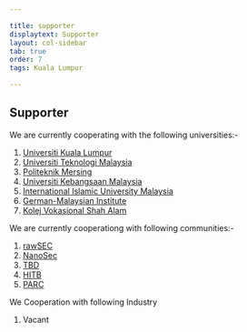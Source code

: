 ```yaml
---

title: supporter
displaytext: Supporter
layout: col-sidebar
tab: true
order: 7
tags: Kuala Lumpur

---
```


## Supporter

We are currently cooperating with the following universities:- <br />
1. [Universiti Kuala Lumpur](https://www.unikl.edu.my/) 
2. [Universiti Teknologi Malaysia](https://www.utm.my/)
3. [Politeknik Mersing](http://www.pmj.edu.my/)
4. [Universiti Kebangsaan Malaysia](https://www.ukm.my/)
5. [International Islamic University Malaysia](https://www.iium.edu.my/)
6. [German-Malaysian Institute](https://www.gmi.edu.my/)
7. [Kolej Vokasional Shah Alam](http://www.kvsa.edu.my/)

We are currently cooperationg with following communities:- <br />
1. [rawSEC](https://www.facebook.com/rawsec.my/) 
2. [NanoSec](https://nanosec.asia/)
3. [TBD](https://www.facebook.com/TBD.my/)
4. [HITB](https://www.hitb.org/)
5. [PARC](https://puteraarmy.com/)

We Cooperation with following Industry
1. Vacant

